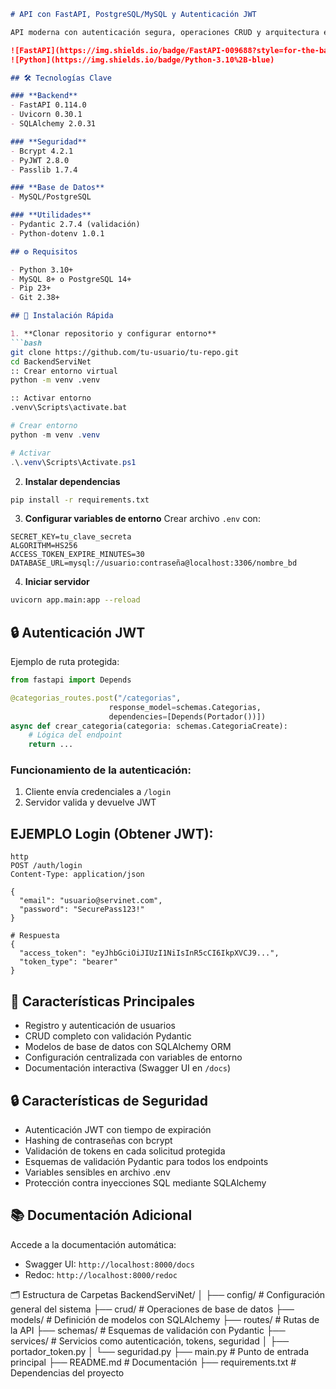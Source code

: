 ```markdown
# API con FastAPI, PostgreSQL/MySQL y Autenticación JWT

API moderna con autenticación segura, operaciones CRUD y arquitectura escalable usando tecnologías Python.

![FastAPI](https://img.shields.io/badge/FastAPI-009688?style=for-the-badge&logo=fastapi&logoColor=white)
![Python](https://img.shields.io/badge/Python-3.10%2B-blue)

## 🛠️ Tecnologías Clave

### **Backend**
- FastAPI 0.114.0
- Uvicorn 0.30.1
- SQLAlchemy 2.0.31

### **Seguridad**
- Bcrypt 4.2.1
- PyJWT 2.8.0
- Passlib 1.7.4

### **Base de Datos**
- MySQL/PostgreSQL

### **Utilidades**
- Pydantic 2.7.4 (validación)
- Python-dotenv 1.0.1

## ⚙️ Requisitos

- Python 3.10+
- MySQL 8+ o PostgreSQL 14+
- Pip 23+
- Git 2.38+

## 🚀 Instalación Rápida

1. **Clonar repositorio y configurar entorno**
```bash
git clone https://github.com/tu-usuario/tu-repo.git
cd BackendServiNet
:: Crear entorno virtual
python -m venv .venv

:: Activar entorno
.venv\Scripts\activate.bat
```


```powershell
# Crear entorno
python -m venv .venv

# Activar
.\.venv\Scripts\Activate.ps1
```




2. **Instalar dependencias**
```bash
pip install -r requirements.txt
```

3. **Configurar variables de entorno**
Crear archivo `.env` con:
```env
SECRET_KEY=tu_clave_secreta
ALGORITHM=HS256
ACCESS_TOKEN_EXPIRE_MINUTES=30
DATABASE_URL=mysql://usuario:contraseña@localhost:3306/nombre_bd
```

4. **Iniciar servidor**
```bash
uvicorn app.main:app --reload
```

## 🔒 Autenticación JWT

Ejemplo de ruta protegida:
```python
from fastapi import Depends

@categorias_routes.post("/categorias", 
                      response_model=schemas.Categorias, 
                      dependencies=[Depends(Portador())])
async def crear_categoria(categoria: schemas.CategoriaCreate):
    # Lógica del endpoint
    return ...
```

### Funcionamiento de la autenticación:
1. Cliente envía credenciales a `/login`
2. Servidor valida y devuelve JWT

## EJEMPLO Login (Obtener JWT):
```http
http
POST /auth/login
Content-Type: application/json

{
  "email": "usuario@servinet.com",
  "password": "SecurePass123!"
}

# Respuesta
{
  "access_token": "eyJhbGciOiJIUzI1NiIsInR5cCI6IkpXVCJ9...",
  "token_type": "bearer"
}
 ```

## 📌 Características Principales

- Registro y autenticación de usuarios
- CRUD completo con validación Pydantic
- Modelos de base de datos con SQLAlchemy ORM
- Configuración centralizada con variables de entorno
- Documentación interactiva (Swagger UI en `/docs`)


## 🔒 Características de Seguridad
- Autenticación JWT con tiempo de expiración
- Hashing de contraseñas con bcrypt
- Validación de tokens en cada solicitud protegida
- Esquemas de validación Pydantic para todos los endpoints
- Variables sensibles en archivo .env
- Protección contra inyecciones SQL mediante SQLAlchemy
## 📚 Documentación Adicional

Accede a la documentación automática:
- Swagger UI: `http://localhost:8000/docs`
- Redoc: `http://localhost:8000/redoc`


🗂️ Estructura de Carpetas
BackendServiNet/
│
├── config/              # Configuración general del sistema
├── crud/                # Operaciones de base de datos
├── models/              # Definición de modelos con SQLAlchemy
├── routes/              # Rutas de la API
├── schemas/             # Esquemas de validación con Pydantic
├── services/            # Servicios como autenticación, tokens, seguridad
│   ├── portador_token.py
│   └── seguridad.py
├── main.py              # Punto de entrada principal
├── README.md            # Documentación
├── requirements.txt     # Dependencias del proyecto


```
